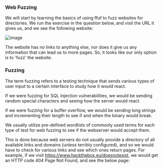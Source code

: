 ### Web Fuzzing

We will start by learning the basics of using ffuf to fuzz websites for directories. We run the exercise in the question below, and visit the URL it gives us, and we see the following website:

![image](https://github.com/tHeStRyNg/SecureSphereLabs/assets/118682909/91239053-5526-4cad-9ffe-d6b30c6aee00)

The website has no links to anything else, nor does it give us any information that can lead us to more pages. So, it looks like our only option is to 'fuzz' the website.

### Fuzzing
The term fuzzing refers to a testing technique that sends various types of user input to a certain interface to study how it would react. 

If we were fuzzing for SQL injection vulnerabilities, we would be sending random special characters and seeing how the server would react. 

If we were fuzzing for a buffer overflow, we would be sending long strings and incrementing their length to see if and when the binary would break.

We usually utilize pre-defined wordlists of commonly used terms for each type of test for web fuzzing to see if the webserver would accept them. 

This is done because web servers do not usually provide a directory of all available links and domains (unless terribly configured), and so we would have to check for various links and see which ones return pages. For example, if we visit https://www.hackthebox.eu/doesnotexist, we would get an HTTP code 404 Page Not Found, and see the below page:
